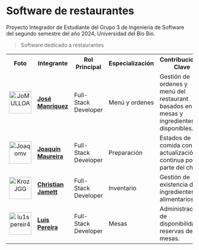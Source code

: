 # Software de restaurantes
Proyecto Integrador de Estudiante del Grupo 3 de Ingeniería de Software del segundo semestre del año 2024, Universidad del Bío Bío.
> Software dedicado a restaurantes
> 
<table>
  <tr>
    <th>Foto</th>
    <th>Integrante</th>
    <th>Rol Principal</th>
    <th>Especialización</th>
    <th>Contribuciones Clave</th>
  </tr>
  <tr>
    <td align="center">
      <img src="https://avatars.githubusercontent.com/JoMULLOA" width="60px;" alt="JoMULLOA"/>
    </td>
    <td><a href="https://github.com/JoMULLOA"><strong>José Manríquez</strong></a></td>
    <td>Full-Stack Developer</td>
    <td>Menú y ordenes</td>
    <td>
      Gestión de ordenes y menú del restaurant basados en mesas y ingredientes disponibles.
    </td>
  </tr>
  <tr>
    <td align="center">
      <img src="https://avatars.githubusercontent.com/Joaqomv" width="60px;" alt="Joaqomv"/>
    </td>
    <td><a href="https://github.com/Joaqomv"><strong>Joaquín Maureira</strong></a></td>
    <td>Full-Stack Developer</td>
    <td>Preparación</td>
    <td>
      Estados de comida con actualización continua por parte del chef.
    </td>
  </tr>
  <tr>
    <td align="center">
      <img src="https://avatars.githubusercontent.com/KrozJGG" width="60px;" alt="KrozJGG"/>
    </td>
    <td><a href="https://github.com/KrozJGG"><strong>Christian Jamett</strong></a></td>
    <td>Full-Stack Developer</td>
    <td>Inventario</td>
    <td>
      Gestión de existencia de ingredientes alimentarios.
    </td>
  </tr>
  <tr>
    <td align="center">
      <img src="https://avatars.githubusercontent.com/lu1spereir4" width="60px;" alt="lu1spereir4"/>
    </td>
    <td><a href="https://github.com/lu1spereir4"><strong>Luis Pereira</strong></a></td>
    <td>Full-Stack Developer</td>
    <td>Mesas</td>
    <td>
      Administración de disponibilidad y reservas de mesas.
    </td>
  </tr>
</table>
